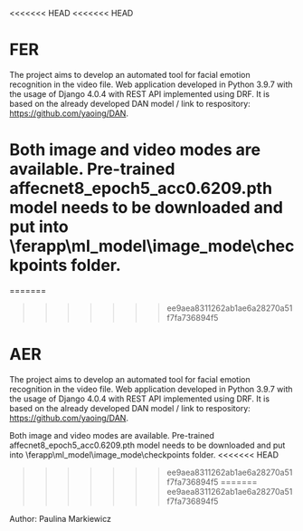 <<<<<<< HEAD
<<<<<<< HEAD
# FER
The project aims to develop an automated tool for facial emotion recognition in the video file. Web application developed in Python 3.9.7 with the usage of Django 4.0.4 with REST API implemented using DRF. It is based on the already developed DAN model / link to respository: https://github.com/yaoing/DAN.

Both image and video modes are available. Pre-trained affecnet8_epoch5_acc0.6209.pth model needs to be downloaded and put into \ferapp\ml_model\image_mode\checkpoints folder.
=======
=======
>>>>>>> ee9aea8311262ab1ae6a28270a51f7fa736894f5
# AER
The project aims to develop an automated tool for facial emotion recognition in the video file. Web application developed in Python 3.9.7 with the 
usage of Django 4.0.4 with REST API implemented using DRF.
It is based on the already developed DAN model / link to respository: https://github.com/yaoing/DAN.

Both image and video modes are available.
Pre-trained affecnet8_epoch5_acc0.6209.pth model needs to be downloaded and put into \ferapp\ml_model\image_mode\checkpoints folder.
<<<<<<< HEAD
>>>>>>> ee9aea8311262ab1ae6a28270a51f7fa736894f5
=======
>>>>>>> ee9aea8311262ab1ae6a28270a51f7fa736894f5

Author: Paulina Markiewicz

